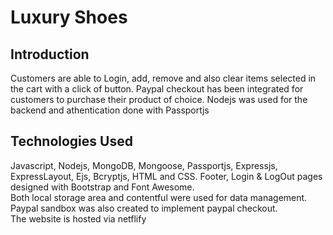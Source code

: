 # Luxury Shoes

<h2>Introduction</h2>

Customers are able to Login, add, remove and also clear items selected in the cart with a click of button. Paypal checkout has been integrated for customers to purchase their product of choice. Nodejs was used for the backend and athentication done with Passportjs

<h2>Technologies Used</h2>

Javascript, Nodejs, MongoDB, Mongoose, Passportjs, Expressjs, ExpressLayout, Ejs, Bcryptjs, HTML and CSS. Footer, Login & LogOut pages designed with Bootstrap and Font Awesome. </br>
Both local storage area and contentful were used for data management. </br>
Paypal sandbox was also created to implement paypal checkout. </br>
The website is hosted via netflify </br>



